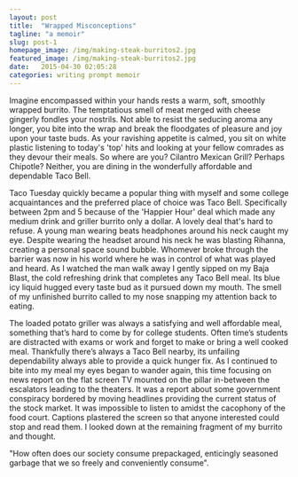 ```yaml
---
layout: post
title:  "Wrapped Misconceptions"
tagline: "a memoir"
slug: post-1
homepage_image: /img/making-steak-burritos2.jpg
featured_image: /img/making-steak-burritos2.jpg
date:   2015-04-30 02:05:28
categories: writing prompt memoir
---
```


Imagine encompassed within your hands rests a warm, soft, smoothly wrapped burrito. The temptatious smell of meat merged with cheese gingerly fondles your nostrils. Not able to resist the seducing aroma any longer, you bite into the wrap and break the floodgates of pleasure and joy upon your taste buds. As your ravishing appetite is calmed, you sit on white plastic listening to today's 'top' hits and looking at your fellow comrades as they devour their meals. So where are you? Cilantro Mexican Grill? Perhaps Chipotle? Neither, you are dining in the wonderfully affordable and dependable Taco Bell. 

Taco Tuesday quickly became a popular thing with myself and some college acquaintances and the preferred place of choice was Taco Bell. Specifically between 2pm and 5 because of the 'Happier Hour' deal which made any medium drink and griller burrito only a dollar. A lovely deal that's hard to refuse. A young man wearing beats headphones around his neck caught my eye. Despite wearing the headset around his neck he was blasting Rihanna, creating a personal space sound bubble. Whomever broke through the barrier was now in his world where he was in control of what was played and heard. As I watched the man walk away I gently sipped on my Baja Blast, the cold refreshing drink that completes any Taco Bell meal. Its blue icy liquid hugged every taste bud as it pursued down my mouth. The smell of my unfinished burrito called to my nose snapping my attention back to eating. 

The loaded potato griller was always a satisfying and well affordable meal, something that’s hard to come by for college students. Often time’s students are distracted with exams or work and forget to make or bring a well cooked meal. Thankfully there’s always a Taco Bell nearby, its unfailing dependability always able to provide a quick hunger fix. As I continued to bite into my meal my eyes began to wander again, this time focusing on news report on the flat screen TV mounted on the pillar in-between the escalators leading to the theaters. It was a report about some government conspiracy bordered by moving headlines providing the current status of the stock market. It was impossible to listen to amidst the cacophony of the food court. Captions plastered the screen so that anyone interested could stop and read them. I looked down at the remaining fragment of my burrito and thought. 

"How often does our society consume prepackaged, enticingly seasoned garbage that we so freely and conveniently consume".
